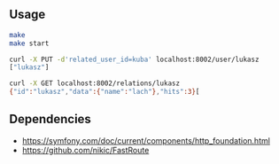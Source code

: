 ## Usage

```bash
make
make start

curl -X PUT -d'related_user_id=kuba' localhost:8002/user/lukasz
["lukasz"]

curl -X GET localhost:8002/relations/lukasz
{"id":"lukasz","data":{"name":"lach"},"hits":3}[
```

## Dependencies

* https://symfony.com/doc/current/components/http_foundation.html
* https://github.com/nikic/FastRoute
